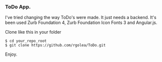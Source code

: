 ### ToDo App.
I've tried changing the way ToDo's were made. It just needs a backend. It's been used Zurb Foundation 4, Zurb Foundation Icon Fonts 3 and Angular.js.

Clone like this in your folder
```
$ cd your_repo_root
$ git clone https://github.com/rgolea/ToDo.git
```

Enjoy.